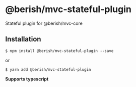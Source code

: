 # @berish/mvc-stateful-plugin

Stateful plugin for @berish/mvc-core

## Installation

```
$ npm install @berish/mvc-stateful-plugin --save
```

or

```
$ yarn add @berish/mvc-stateful-plugin
```

**Supports typescript**
